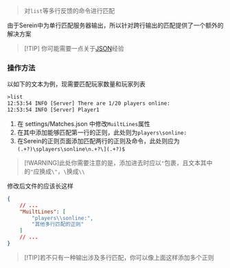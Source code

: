 
>对`list`等多行反馈的命令进行匹配

由于Serein中为单行匹配服务器输出，所以针对跨行输出的匹配提供了一个额外的解决方案

>[!TIP] 你可能需要一点关于[JSON](https://www.runoob.com/json/json-tutorial.html)经验

### 操作方法

以如下的文本为例，现需要匹配玩家数量和玩家列表

```txt
>list
12:53:54 INFO [Server] There are 1/20 players online:
12:53:54 INFO [Server] Player1
```

1. 在 settings/Matches.json 中修改`MuiltLines`属性
2. 在其中添加能够匹配第一行的正则，此处则为`players\sonline:`
3. 在Serein的正则页面添加匹配两行的正则及命令，此处则应为`(.+?)\splayers\sonline\n.+?\](.+?)$`

>[!WARNING]此处你需要注意的是，添加进去时应以`"`包裹，且文本其中的`"`应换成`\"`，`\`换成`\\`  

修改后文件的应该长这样

```json
{
    // ...
    "MuiltLines": [
        "players\\sonline:",
        "其他多行匹配的正则"
    ]
    // ...
}
```

>[!TIP]若不只有一种输出涉及多行匹配，你可以像上面这样添加多个正则

